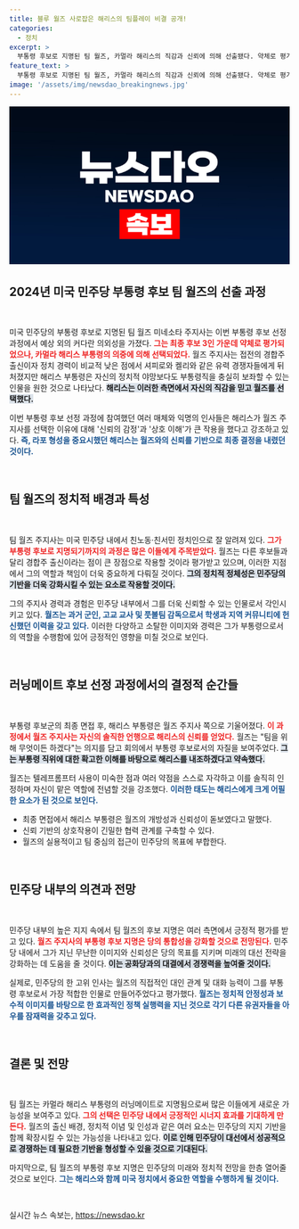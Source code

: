 ```yaml
---
title: 블루 월즈 사로잡은 해리스의 팀플레이 비결 공개!
categories:
  - 정치
excerpt: >
  부통령 후보로 지명된 팀 월즈, 카멀라 해리스의 직감과 신뢰에 의해 선출됐다. 약체로 평가받던 월즈는 철저한 면접과 강력한 팀 플레이 의지를 보여주며 민주당의 블루 월즈라는 기대를 불러일으켰다.
feature_text: >
  부통령 후보로 지명된 팀 월즈, 카멀라 해리스의 직감과 신뢰에 의해 선출됐다. 약체로 평가받던 월즈는 철저한 면접과 강력한 팀 플레이 의지를 보여주며 민주당의 블루 월즈라는 기대를 불러일으켰다.
image: '/assets/img/newsdao_breakingnews.jpg'
---
```


<p><img src="/assets/img/newsdao_breakingnews.jpg" alt="koreaapp 속보" /></p>

<h2 data-ke-size="size26">2024년 미국 민주당 부통령 후보 팀 월즈의 선출 과정</h2>

<p data-ke-size="size16">&nbsp;</p>

<p>미국 민주당의 부통령 후보로 지명된 팀 월즈 미네소타 주지사는 이번 부통령 후보 선정 과정에서 예상 외의 커다란 의외성을 가졌다. <b><span style="color: #ee2323;">그는 최종 후보 3인 가운데 약체로 평가되었으나, 카멀라 해리스 부통령의 의중에 의해 선택되었다.</span></b> 월즈 주지사는 접전의 경합주 출신이자 정치 경력이 비교적 낮은 점에서 셔피로와 켈리와 같은 유력 경쟁자들에게 뒤처졌지만 해리스 부통령은 자신의 정치적 야망보다도 부통령직을 충실히 보좌할 수 있는 인물을 원한 것으로 나타났다. <b><span style="background-color: #21538527;">해리스는 이러한 측면에서 자신의 직감을 믿고 월즈를 선택했다.</span></b> </p>

<p>이번 부통령 후보 선정 과정에 참여했던 여러 매체와 익명의 인사들은 해리스가 월즈 주지사를 선택한 이유에 대해 '신뢰의 감정'과 '상호 이해'가 큰 작용을 했다고 강조하고 있다. <b><span style="color: #1a5490;">즉, 라포 형성을 중요시했던 해리스는 월즈와의 신뢰를 기반으로 최종 결정을 내렸던 것이다.</span></b> </p>

<p data-ke-size="size16">&nbsp;</p>

<h2 data-ke-size="size26">팀 월즈의 정치적 배경과 특성</h2>

<p data-ke-size="size16">&nbsp;</p>

<p>팀 월즈 주지사는 미국 민주당 내에서 친노동·친서민 정치인으로 잘 알려져 있다. <b><span style="color: #ee2323;">그가 부통령 후보로 지명되기까지의 과정은 많은 이들에게 주목받았다.</span></b> 월즈는 다른 후보들과 달리 경합주 출신이라는 점이 큰 장점으로 작용할 것이라 평가받고 있으며, 이러한 지점에서 그의 역할과 책임이 더욱 중요하게 다뤄질 것이다. <b><span style="background-color: #21538527;">그의 정치적 정체성은 민주당의 기반을 더욱 강화시킬 수 있는 요소로 작용할 것이다.</span></b></p>

<p>그의 주지사 경력과 경험은 민주당 내부에서 그를 더욱 신뢰할 수 있는 인물로서 각인시키고 있다. <b><span style="color: #1a5490;">월즈는 과거 군인, 고교 교사 및 풋볼팀 감독으로서 학생과 지역 커뮤니티에 헌신했던 이력을 갖고 있다.</span></b> 이러한 다양하고 소탈한 이미지와 경력은 그가 부통령으로서의 역할을 수행함에 있어 긍정적인 영향을 미칠 것으로 보인다.</p>

<p data-ke-size="size16">&nbsp;</p>

<h2 data-ke-size="size26">러닝메이트 후보 선정 과정에서의 결정적 순간들</h2>

<p data-ke-size="size16">&nbsp;</p>

<p>부통령 후보군의 최종 면접 후, 해리스 부통령은 월즈 주지사 쪽으로 기울어졌다. <b><span style="color: #ee2323;">이 과정에서 월즈 주지사는 자신의 솔직한 언행으로 해리스의 신뢰를 얻었다.</span></b> 월즈는 "팀을 위해 무엇이든 하겠다"는 의지를 담고 회의에서 부통령 후보로서의 자질을 보여주었다. <b><span style="background-color: #21538527;">그는 부통령 직위에 대한 확고한 이해를 바탕으로 해리스를 내조하겠다고 약속했다.</span></b> </p>

<p>월즈는 텔레프롬프터 사용이 미숙한 점과 여러 약점을 스스로 자각하고 이를 솔직히 인정하며 자신이 맡은 역할에 전념할 것을 강조했다. <b><span style="color: #1a5490;">이러한 태도는 해리스에게 크게 어필한 요소가 된 것으로 보인다.</span></b> </p>

<ul>
    <li>최종 면접에서 해리스 부통령은 월즈의 개방성과 신뢰성이 돋보였다고 말했다.</li>
    <li>신뢰 기반의 상호작용이 긴밀한 협력 관계를 구축할 수 있다.</li>
    <li>월즈의 실용적이고 팀 중심의 접근이 민주당의 목표에 부합한다.</li>
</ul>

<p data-ke-size="size16">&nbsp;</p>

<h2 data-ke-size="size26">민주당 내부의 의견과 전망</h2>

<p data-ke-size="size16">&nbsp;</p>

<p>민주당 내부의 높은 지지 속에서 팀 월즈의 후보 지명은 여러 측면에서 긍정적 평가를 받고 있다. <b><span style="color: #ee2323;">월즈 주지사의 부통령 후보 지명은 당의 통합성을 강화할 것으로 전망된다.</span></b> 민주당 내에서 그가 지닌 무난한 이미지와 신뢰성은 당의 목표를 지키며 미래의 대선 전략을 강화하는 데 도움을 줄 것이다. <b><span style="background-color: #21538527;">이는 공화당과의 대결에서 경쟁력을 높여줄 것이다.</span></b></p>

<p>실제로, 민주당의 한 고위 인사는 월즈의 직접적인 대인 관계 및 대화 능력이 그를 부통령 후보로서 가장 적합한 인물로 만들어주었다고 평가했다. <b><span style="color: #1a5490;">월즈는 정치적 안정성과 보수적 이미지를 바탕으로 한 효과적인 정책 실행력을 지닌 것으로 각기 다른 유권자들을 아우를 잠재력을 갖추고 있다.</span></b></p>

<p data-ke-size="size16">&nbsp;</p>

<h2 data-ke-size="size26">결론 및 전망</h2>

<p data-ke-size="size16">&nbsp;</p>

<p>팀 월즈는 카멀라 해리스 부통령의 러닝메이트로 지명됨으로써 많은 이들에게 새로운 가능성을 보여주고 있다. <b><span style="color: #ee2323;">그의 선택은 민주당 내에서 긍정적인 시너지 효과를 기대하게 만든다.</span></b> 월즈의 출신 배경, 정치적 이념 및 인성과 같은 여러 요소는 민주당의 지지 기반을 함께 확장시킬 수 있는 가능성을 나타내고 있다. <b><span style="background-color: #21538527;">이로 인해 민주당이 대선에서 성공적으로 경쟁하는 데 필요한 기반을 형성할 수 있을 것으로 기대된다.</span></b> </p>

<p>마지막으로, 팀 월즈의 부통령 후보 지명은 민주당의 미래와 정치적 전망을 한층 열어줄 것으로 보인다. <b><span style="color: #1a5490;">그는 해리스와 함께 미국 정치에서 중요한 역할을 수행하게 될 것이다.</span></b> </p>

<p data-ke-size="size16">&nbsp;</p>
실시간 뉴스 속보는, <a href="https://newsdao.kr" rel="dofollow">https://newsdao.kr</a>


